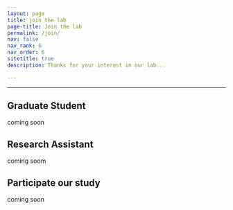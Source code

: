 ```yaml
---
layout: page
title: join the lab
page-title: Join the lab
permalink: /join/
nav: false
nav_rank: 6
nav_order: 6
sitetitle: true
description: Thanks for your interest in our lab...

---
```

---
## Graduate Student
coming soon
## Research Assistant
coming soom
## Participate our study
coming soon